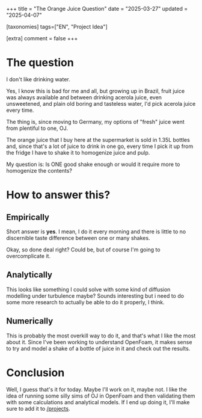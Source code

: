 +++
title = "The Orange Juice Question"
date = "2025-03-27"
updated = "2025-04-07"

[taxonomies]
tags=["EN", "Project Idea"]


[extra]
comment = false
+++

# The question

I don't like drinking water. 

Yes, I know this is bad for me and all, but growing up in Brazil, fruit juice was always available and between drinking acerola juice, even unsweetened, and plain old boring and tasteless water, I'd pick acerola juice every time.

The thing is, since moving to Germany, my options of "fresh" juice went from plentiful to one, OJ.

The orange juice that I buy here at the supermarket is sold in 1.35L bottles and, since that's a lot of juice to drink in one go, every time I pick it up from the fridge I have to shake it to homogenize juice and pulp.

My question is: Is ONE good shake enough or would it require more to homogenize the contents?

# How to answer this?

## Empirically
Short answer is **yes**. I mean, I do it every morning and there is little to no discernible taste difference between one or many shakes.

Okay, so done deal right? Could be, but of course I'm going to overcomplicate it.

## Analytically
This looks like something I could solve with some kind of diffusion modelling under turbulence maybe? Sounds interesting but i need to do some more research to actually be able to do it properly, I think.

## Numerically
This is probably the most overkill way to do it, and that's what I like the most about it. Since I've been working to understand OpenFoam, it makes sense to try and model a shake of a bottle of juice in it and check out the results.

# Conclusion
Well, I guess that's it for today. Maybe I'll work on it, maybe not. I like the idea of running some silly sims of OJ in OpenFoam and then validating them with some calculations and analytical models.
If I end up doing it, I'll make sure to add it to [/projects](/projects).